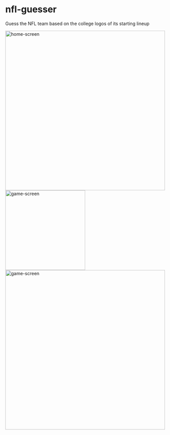 # nfl-guesser
Guess the NFL team based on the college logos of its starting lineup

<img src="https://user-images.githubusercontent.com/101239062/158304947-961d5a92-5153-458c-9c48-36647e1ebefd.png" alt="home-screen" width="500"/>

<img src="https://user-images.githubusercontent.com/101239062/158305125-b8b30b15-8c28-4cdb-9002-6dcdbb69d59b.png" alt="game-screen" width="250"/>

<img src="https://user-images.githubusercontent.com/101239062/158306067-e5397077-3c4a-4b51-8a7b-11eb5552efd9.png" alt="game-screen" width="500"/>
